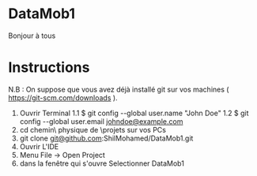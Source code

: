# DataMob1
Bonjour à tous

# Instructions

N.B : On suppose que vous avez déjà installé git sur vos machines ( https://git-scm.com/downloads ). 
1. Ouvrir Terminal 
1.1 $ git config --global user.name "John Doe"
1.2 $ git config --global user.email johndoe@example.com
2. cd chemin\ physique de \projets sur vos PCs
3. git clone git@github.com:ShilMohamed/DataMob1.git
5. Ouvrir L'IDE
6. Menu File -> Open Project 
7. dans la fenêtre qui s'ouvre Selectionner DataMob1
 
